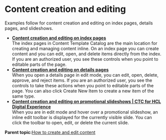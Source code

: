 # Content creation and editing

Examples follow for content creation and editing on index pages, details pages, and slideshows.

-   **[Content creation and editing on index pages](../ctc/ctc_arch_inline_edit_idx.md)**  
The index pages in Content Template Catalog are the main location for creating and managing content inline. On an index page you can create content and you can edit, open, and delete items directly from the index. If you are an authorized user, you see these controls when you point to editable parts of the page.
-   **[Content creation and editing on details pages](../ctc/ctc_arch_inline_edit_detail.md)**  
When you open a details page in edit mode, you can edit, open, delete, approve, and reject items. If you are an authorized user, you see the controls to take these actions when you point to editable parts of the page. You can also click Create New Item to create a new item of the same type.
-   **[Content creation and editing on promotional slideshows \| CTC for HCL Digital Experience](../ctc/ctc_arch_inline_edit_slide.md)**  
When you are in edit mode and hover over a promotional slideshow, an inline edit toolbar is displayed for the currently visible slide. You can click the toolbar to open, edit, or delete the current slide.

**Parent topic:**[How to create and edit content](../ctc/ctc_arch_inline.md)

